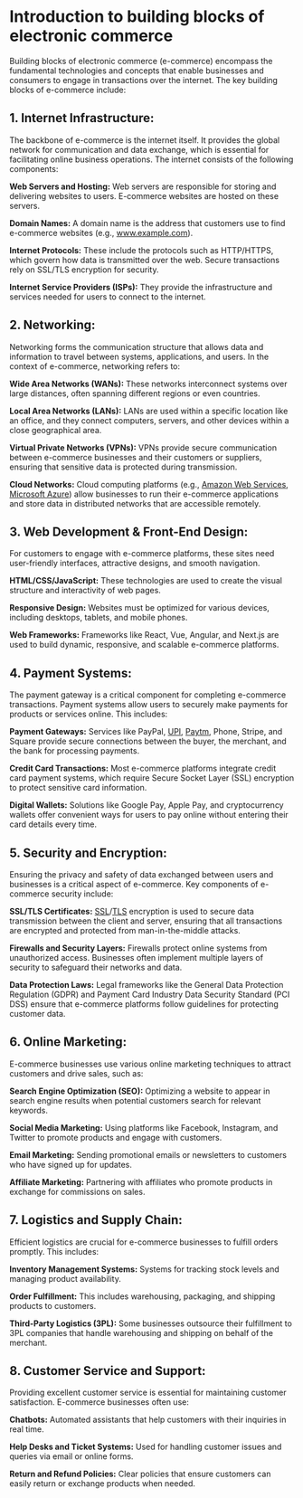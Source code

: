 # Introduction to building blocks of electronic commerce

Building blocks of electronic commerce (e-commerce) encompass the fundamental technologies and concepts that enable businesses and consumers to engage in transactions over the internet. The key building blocks of e-commerce include:

## 1. Internet Infrastructure:

The backbone of e-commerce is the internet itself. It provides the global network for communication and data exchange, which is essential for facilitating online business operations. The internet consists of the following components:

**Web Servers and Hosting:** Web servers are responsible for storing and delivering websites to users. E-commerce websites are hosted on these servers.

**Domain Names:** A domain name is the address that customers use to find e-commerce websites (e.g., www.example.com).

**Internet Protocols:** These include the protocols such as HTTP/HTTPS, which govern how data is transmitted over the web. Secure transactions rely on SSL/TLS encryption for security.

**Internet Service Providers (ISPs):** They provide the infrastructure and services needed for users to connect to the internet.

## 2. Networking:

Networking forms the communication structure that allows data and information to travel between systems, applications, and users. In the context of e-commerce, networking refers to:

**Wide Area Networks (WANs):** These networks interconnect systems over large distances, often spanning different regions or even countries.

**Local Area Networks (LANs):** LANs are used within a specific location like an office, and they connect computers, servers, and other devices within a close geographical area.

**Virtual Private Networks (VPNs):** VPNs provide secure communication between e-commerce businesses and their customers or suppliers, ensuring that sensitive data is protected during transmission.

**Cloud Networks:** Cloud computing platforms (e.g., [Amazon Web Services](https://aws.amazon.com), [Microsoft Azure](https://azure.microsoft.com/en-in)) allow businesses to run their e-commerce applications and store data in distributed networks that are accessible remotely.

## 3. Web Development & Front-End Design:

For customers to engage with e-commerce platforms, these sites need user-friendly interfaces, attractive designs, and smooth navigation.

**HTML/CSS/JavaScript:** These technologies are used to create the visual structure and interactivity of web pages.

**Responsive Design:** Websites must be optimized for various devices, including desktops, tablets, and mobile phones.

**Web Frameworks:** Frameworks like React, Vue, Angular, and Next.js are used to build dynamic, responsive, and scalable e-commerce platforms.

## 4. Payment Systems:

The payment gateway is a critical component for completing e-commerce transactions. Payment systems allow users to securely make payments for products or services online. This includes:

**Payment Gateways:** Services like PayPal, [UPI](https://www.npci.org.in/what-we-do/upi/product-overview), [Paytm](https://paytm.com/), Phone, Stripe, and Square provide secure connections between the buyer, the merchant, and the bank for processing payments.

**Credit Card Transactions:** Most e-commerce platforms integrate credit card payment systems, which require Secure Socket Layer (SSL) encryption to protect sensitive card information.

**Digital Wallets:** Solutions like Google Pay, Apple Pay, and cryptocurrency wallets offer convenient ways for users to pay online without entering their card details every time.

## 5. Security and Encryption:

Ensuring the privacy and safety of data exchanged between users and businesses is a critical aspect of e-commerce. Key components of e-commerce security include:

**SSL/TLS Certificates:** [SSL](../../../../information-security/ssl.md)/[TLS](../../../../information-security/tls.md) encryption is used to secure data transmission between the client and server, ensuring that all transactions are encrypted and protected from man-in-the-middle attacks.

**Firewalls and Security Layers:** Firewalls protect online systems from unauthorized access. Businesses often implement multiple layers of security to safeguard their networks and data.

**Data Protection Laws:** Legal frameworks like the General Data Protection Regulation (GDPR) and Payment Card Industry Data Security Standard (PCI DSS) ensure that e-commerce platforms follow guidelines for protecting customer data.

## 6. Online Marketing:

E-commerce businesses use various online marketing techniques to attract customers and drive sales, such as:

**Search Engine Optimization (SEO):** Optimizing a website to appear in search engine results when potential customers search for relevant keywords.

**Social Media Marketing:** Using platforms like Facebook, Instagram, and Twitter to promote products and engage with customers.

**Email Marketing:** Sending promotional emails or newsletters to customers who have signed up for updates.

**Affiliate Marketing:** Partnering with affiliates who promote products in exchange for commissions on sales.

## 7. Logistics and Supply Chain:

Efficient logistics are crucial for e-commerce businesses to fulfill orders promptly. This includes:

**Inventory Management Systems:** Systems for tracking stock levels and managing product availability.

**Order Fulfillment:** This includes warehousing, packaging, and shipping products to customers.

**Third-Party Logistics (3PL):** Some businesses outsource their fulfillment to 3PL companies that handle warehousing and shipping on behalf of the merchant.

## 8. Customer Service and Support:

Providing excellent customer service is essential for maintaining customer satisfaction. E-commerce businesses often use:

**Chatbots:** Automated assistants that help customers with their inquiries in real time.

**Help Desks and Ticket Systems:** Used for handling customer issues and queries via email or online forms.

**Return and Refund Policies:** Clear policies that ensure customers can easily return or exchange products when needed.